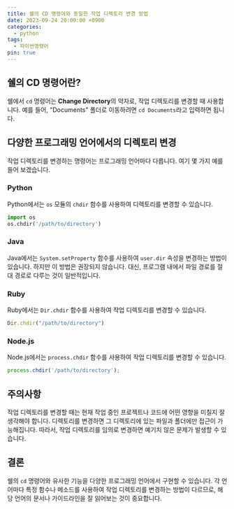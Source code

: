 ```yaml
---
title: 쉘의 CD 명령어와 동일한 작업 디렉토리 변경 방법
date: 2023-09-24 20:00:00 +0900
categories:
  - python
tags:
  - 파이썬명령어
pin: true
---
```


## 쉘의 CD 명령어란?

쉘에서 `cd` 명령어는 **Change Directory**의 약자로, 작업 디렉토리를 변경할 때 사용합니다. 예를 들어, "Documents" 폴더로 이동하려면 `cd Documents`라고 입력하면 됩니다.

## 다양한 프로그래밍 언어에서의 디렉토리 변경

작업 디렉토리를 변경하는 명령어는 프로그래밍 언어마다 다릅니다. 여기 몇 가지 예를 들어 보겠습니다.

### Python

Python에서는 `os` 모듈의 `chdir` 함수를 사용하여 디렉토리를 변경할 수 있습니다.

```python
import os
os.chdir('/path/to/directory')
```

### Java

Java에서는 `System.setProperty` 함수를 사용하여 `user.dir` 속성을 변경하는 방법이 있습니다. 하지만 이 방법은 권장되지 않습니다. 대신, 프로그램 내에서 파일 경로를 절대 경로로 다루는 것이 일반적입니다.

### Ruby

Ruby에서는 `Dir.chdir` 함수를 사용하여 작업 디렉토리를 변경할 수 있습니다.

```ruby
Dir.chdir("/path/to/directory")
```

### Node.js

Node.js에서는 `process.chdir` 함수를 사용하여 작업 디렉토리를 변경할 수 있습니다.

```javascript
process.chdir('/path/to/directory');
```

## 주의사항

작업 디렉토리를 변경할 때는 현재 작업 중인 프로젝트나 코드에 어떤 영향을 미칠지 잘 생각해야 합니다. 디렉토리를 변경하면 그 디렉토리에 있는 파일과 폴더에만 접근이 가능해집니다. 따라서, 작업 디렉토리를 임의로 변경하면 예기치 않은 문제가 발생할 수 있습니다.

## 결론

쉘의 `cd` 명령어와 유사한 기능을 다양한 프로그래밍 언어에서 구현할 수 있습니다. 각 언어마다 특정 함수나 메소드를 사용하여 작업 디렉토리를 변경하는 방법이 다르므로, 해당 언어의 문서나 가이드라인을 잘 읽어보는 것이 중요합니다.